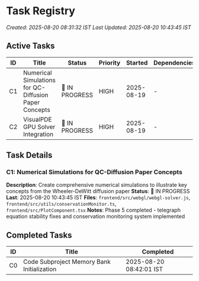 # Task Registry

_Created: 2025-08-20 08:31:32 IST_
_Last Updated: 2025-08-20 10:43:45 IST_

## Active Tasks

| ID  | Title                                                 | Status         | Priority | Started    | Dependencies |
| --- | ----------------------------------------------------- | -------------- | -------- | ---------- | ------------ |
| C1  | Numerical Simulations for QC-Diffusion Paper Concepts | 🔄 IN PROGRESS | HIGH     | 2025-08-19 | -            |
| C2  | VisualPDE GPU Solver Integration                      | 🔄 IN PROGRESS | HIGH     | 2025-08-19 | -            |

## Task Details

### C1: Numerical Simulations for QC-Diffusion Paper Concepts

**Description**: Create comprehensive numerical simulations to illustrate key concepts from the Wheeler-DeWitt diffusion paper
**Status**: 🔄 IN PROGRESS **Last**: 2025-08-20 10:43:45 IST
**Files**: `frontend/src/webgl/webgl-solver.js`, `frontend/src/utils/conservationMonitor.ts`, `frontend/src/PlotComponent.tsx`
**Notes**: Phase 5 completed - telegraph equation stability fixes and conservation monitoring system implemented

## Completed Tasks

| ID  | Title                                      | Completed               |
| --- | ------------------------------------------ | ----------------------- |
| C0  | Code Subproject Memory Bank Initialization | 2025-08-20 08:42:01 IST |
